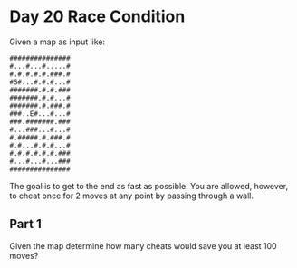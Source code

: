 # Day 20 Race Condition

Given a map as input like:

```
###############
#...#...#.....#
#.#.#.#.#.###.#
#S#...#.#.#...#
#######.#.#.###
#######.#.#...#
#######.#.###.#
###..E#...#...#
###.#######.###
#...###...#...#
#.#####.#.###.#
#.#...#.#.#...#
#.#.#.#.#.#.###
#...#...#...###
###############
```

The goal is to get to the end as fast as possible. You are allowed, however,
to cheat once for 2 moves at any point by passing through a wall.

## Part 1
Given the map determine how many cheats would save you at least 100 moves?
